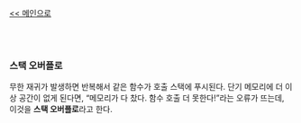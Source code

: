 [<< 메인으로](https://github.com/AtomicLiquors/Algorithm_Wiki_Chb)

&nbsp;  
&nbsp;  
### 스택 오버플로

무한 재귀가 발생하면 반복해서 같은 함수가 호출 스택에 푸시된다.
단기 메모리에 더 이상 공간이 없게 된다면, 
“메모리가 다 찼다. 함수 호출 더 못한다!”라는 오류가 뜨는데,
이것을 **스택 오버플로**라고 한다.